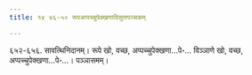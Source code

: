 ```yaml
---
title: १४ ४६-५० रूपअप्पच्चुपेक्खणादिसुत्तपञ्चकम्

---
```


६५२-६५६. सावत्थिनिदानम्। रूपे खो, वच्छ, अप्पच्चुपेक्खणा…पे॰… विञ्ञाणे खो, वच्छ, अप्पच्चुपेक्खणा…पे॰…। पञ्ञासमम्।  

